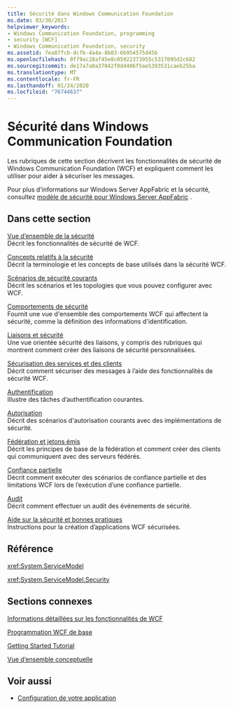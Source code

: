 ```yaml
---
title: Sécurité dans Windows Communication Foundation
ms.date: 03/30/2017
helpviewer_keywords:
- Windows Communication Foundation, programming
- security [WCF]
- Windows Communication Foundation, security
ms.assetid: 7ea87fcb-dcfb-4a4a-8b03-6b954575d45b
ms.openlocfilehash: 0f79ac28af45e8c05922373955c5317095d2c682
ms.sourcegitcommit: de17a7a0a37042f0d4406f5ae5393531caeb25ba
ms.translationtype: MT
ms.contentlocale: fr-FR
ms.lasthandoff: 01/24/2020
ms.locfileid: "76744637"
---
```

# <a name="windows-communication-foundation-security"></a>Sécurité dans Windows Communication Foundation
Les rubriques de cette section décrivent les fonctionnalités de sécurité de Windows Communication Foundation (WCF) et expliquent comment les utiliser pour aider à sécuriser les messages.  
  
 Pour plus d’informations sur Windows Server AppFabric et la sécurité, consultez [modèle de sécurité pour Windows Server AppFabric](https://docs.microsoft.com/previous-versions/appfabric/ee677202(v=azure.10)) .  
  
## <a name="in-this-section"></a>Dans cette section  
 [Vue d’ensemble de la sécurité](../../../../docs/framework/wcf/feature-details/security-overview.md)  
 Décrit les fonctionnalités de sécurité de WCF.  
  
 [Concepts relatifs à la sécurité](../../../../docs/framework/wcf/feature-details/security-concepts.md)  
 Décrit la terminologie et les concepts de base utilisés dans la sécurité WCF.  
  
 [Scénarios de sécurité courants](../../../../docs/framework/wcf/feature-details/common-security-scenarios.md)  
 Décrit les scénarios et les topologies que vous pouvez configurer avec WCF.  
  
 [Comportements de sécurité](../../../../docs/framework/wcf/feature-details/security-behaviors-in-wcf.md)  
 Fournit une vue d'ensemble des comportements WCF qui affectent la sécurité, comme la définition des informations d'identification.  
  
 [Liaisons et sécurité](../../../../docs/framework/wcf/feature-details/bindings-and-security.md)  
 Une vue orientée sécurité des liaisons, y compris des rubriques qui montrent comment créer des liaisons de sécurité personnalisées.  
  
 [Sécurisation des services et des clients](../../../../docs/framework/wcf/feature-details/securing-services-and-clients.md)  
 Décrit comment sécuriser des messages à l’aide des fonctionnalités de sécurité WCF.  
  
 [Authentification](../../../../docs/framework/wcf/feature-details/authentication-in-wcf.md)  
 Illustre des tâches d’authentification courantes.  
  
 [Autorisation](../../../../docs/framework/wcf/feature-details/authorization-in-wcf.md)  
 Décrit des scénarios d'autorisation courants avec des implémentations de sécurité.  
  
 [Fédération et jetons émis](../../../../docs/framework/wcf/feature-details/federation-and-issued-tokens.md)  
 Décrit les principes de base de la fédération et comment créer des clients qui communiquent avec des serveurs fédérés.  
  
 [Confiance partielle](../../../../docs/framework/wcf/feature-details/partial-trust.md)  
 Décrit comment exécuter des scénarios de confiance partielle et des limitations WCF lors de l’exécution d’une confiance partielle.  
  
 [Audit](../../../../docs/framework/wcf/feature-details/auditing-security-events.md)  
 Décrit comment effectuer un audit des événements de sécurité.  
  
 [Aide sur la sécurité et bonnes pratiques](../../../../docs/framework/wcf/feature-details/security-guidance-and-best-practices.md)  
 Instructions pour la création d’applications WCF sécurisées.  
  
## <a name="reference"></a>Référence  
 <xref:System.ServiceModel>  
  
 <xref:System.ServiceModel.Security>  
  
## <a name="related-sections"></a>Sections connexes  
 [Informations détaillées sur les fonctionnalités de WCF](../../../../docs/framework/wcf/feature-details/index.md)  
  
 [Programmation WCF de base](../../../../docs/framework/wcf/basic-wcf-programming.md)  
  
 [Getting Started Tutorial](../../../../docs/framework/wcf/getting-started-tutorial.md)  
  
 [Vue d’ensemble conceptuelle](../../../../docs/framework/wcf/conceptual-overview.md)  
  
## <a name="see-also"></a>Voir aussi

- [Configuration de votre application](../../../../docs/framework/wcf/diagnostics/configuring-your-application.md)
